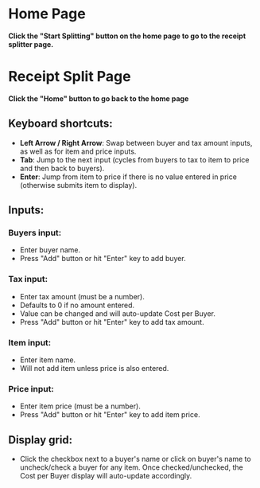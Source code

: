 # Home Page
**Click the "Start Splitting" button on the home page to go to the receipt splitter page.**



# Receipt Split Page
**Click the "Home" button to go back to the home page**


## Keyboard shortcuts:
- **Left Arrow / Right Arrow**: Swap between buyer and tax amount inputs, as well as for item and price inputs.
- **Tab**: Jump to the next input (cycles from buyers to tax to item to price and then back to buyers).
- **Enter**: Jump from item to price if there is no value entered in price (otherwise submits item to display).


## Inputs:

### Buyers input:
- Enter buyer name.
- Press "Add" button or hit "Enter" key to add buyer.

### Tax input:
- Enter tax amount (must be a number).
- Defaults to 0 if no amount entered.
- Value can be changed and will auto-update Cost per Buyer.
- Press "Add" button or hit "Enter" key to add tax amount.

### Item input:
- Enter item name.
- Will not add item unless price is also entered.

### Price input:
- Enter item price (must be a number).
- Press "Add" button or hit "Enter" key to add item price.


## Display grid:
- Click the checkbox next to a buyer's name or click on buyer's name to uncheck/check a buyer for any item. Once checked/unchecked, the Cost per Buyer display will auto-update accordingly.
